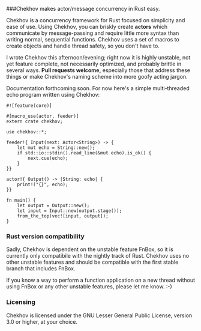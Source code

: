###Chekhov makes actor/message concurrency in Rust easy.

Chekhov is a concurrency framework for Rust focused on simplicity and ease of
use. Using Chekhov, you can briskly create __actors__ which communicate by
message-passing and require little more syntax than writing normal, sequential
functions. Chekhov uses a set of macros to create objects and handle thread
safety, so you don't have to.

I wrote Chekhov this afternoon/evening; right now it is highly unstable, not yet
feature complete, not necessarily optimized, and probably brittle in several
ways. __Pull requests welcome,__ especially those that address these things or
make Chekhov's naming scheme into more goofy acting jargon.

Documentation forthcoming soon. For now here's a simple multi-threaded echo
program written using Chekhov:
```
#![feature(core)]

#[macro_use(actor, feeder)]
extern crate chekhov;

use chekhov::*;

feeder!{ Input(next: Actor<String>) -> {
    let mut echo = String::new();
    if std::io::stdin().read_line(&mut echo).is_ok() {
        next.cue(echo);
    }
}}

actor!{ Output() -> |String: echo| {
    print!("{}", echo);
}}

fn main() {
    let output = Output::new();
    let input = Input::new(output.stage());
    from_the_top(vec![input, output]);
}
```

### Rust version compatibility

Sadly, Chekhov is dependent on the unstable feature FnBox, so it is currently 
only compatibile with the nightly track of Rust. Chekhov uses no other unstable
features and should be compatible with the first stable branch that includes
FnBox.

If you know a way to perform a function application on a new thread without
using FnBox or any other unstable features, please let me know. :-)

### Licensing

Chekhov is licensed under the GNU Lesser General Public License, version 3.0 or
higher, at your choice.
